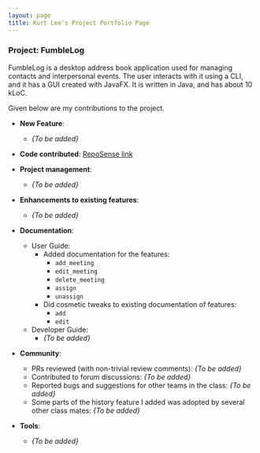 ```yaml
---
layout: page
title: Kurt Lee's Project Portfolio Page
---
```


### Project: FumbleLog

FumbleLog is a desktop address book application used for managing contacts and interpersonal events. The user interacts with it using a CLI, and it has a GUI created with JavaFX. It is written in Java, and has about 10 kLoC.

Given below are my contributions to the project.

* **New Feature**:
  * *{To be added}*

* **Code contributed**: [RepoSense link](https://nus-cs2103-ay2324s1.github.io/tp-dashboard/?search=kurtyjlee&breakdown=false&sort=groupTitle%20dsc&sortWithin=title&since=2023-09-22&timeframe=commit&mergegroup=&groupSelect=groupByRepos)

* **Project management**:
  * *{To be added}*

* **Enhancements to existing features**:
  * *{To be added}*

* **Documentation**:
  * User Guide:
    * Added documentation for the features:
      * `add_meeting`
      * `edit_meeting`
      * `delete_meeting`
      * `assign`
      * `unassign`
    * Did cosmetic tweaks to existing documentation of features:
      * `add`
      * `edit`
  * Developer Guide:
    * *{To be added}*

* **Community**:
  * PRs reviewed (with non-trivial review comments): *{To be added}*
  * Contributed to forum discussions: *{To be added}*
  * Reported bugs and suggestions for other teams in the class: *{To be added}*
  * Some parts of the history feature I added was adopted by several other class mates: *{To be added}*

* **Tools**:
  * *{To be added}*

